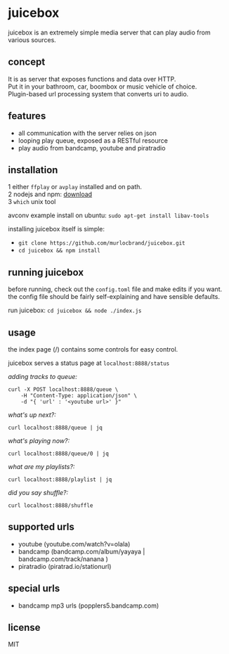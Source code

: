 # juicebox
juicebox is an extremely simple media server that can play audio from various sources.

## concept
It is as server that exposes functions and data over HTTP.  
Put it in your bathroom, car, boombox or music vehicle of choice.  
Plugin-based url processing system that converts uri to audio.  

## features
 - all communication with the server relies on json
 - looping play queue, exposed as a RESTful resource
 - play audio from bandcamp, youtube and piratradio

## installation
 1 either `ffplay` or `avplay` installed and on path.  
 2 nodejs and npm: [download](https://nodejs.org/en/download/)  
 3 `which` unix tool  

avconv example install on ubuntu: `sudo apt-get install libav-tools`

installing juicebox itself is simple:  
 - `git clone https://github.com/murlocbrand/juicebox.git`
 - `cd juicebox && npm install`

## running juicebox
before running, check out the `config.toml` file and make edits if you want.  
the config file should be fairly self-explaining and have sensible defaults.  

run juicebox: `cd juicebox && node ./index.js`

## usage
the index page (/) contains some controls for easy control.

juicebox serves a status page at `localhost:8888/status`  

*adding tracks to queue:*  
```
curl -X POST localhost:8888/queue \
	-H "Content-Type: application/json" \
	-d "{ 'url' : '<youtube url>' }"
```

*what's up next?:*
```
curl localhost:8888/queue | jq
```

*what's playing now?:*
```
curl localhost:8888/queue/0 | jq
```

*what are my playlists?:*
```
curl localhost:8888/playlist | jq
```

*did you say shuffle?:*
```
curl localhost:8888/shuffle
```

## supported urls
 - youtube (youtube.com/watch?v=olala)
 - bandcamp (bandcamp.com/album/yayaya | bandcamp.com/track/nanana )
 - piratradio (piratrad.io/stationurl)

## special urls
 - bandcamp mp3 urls (popplers5.bandcamp.com)

## license
MIT
